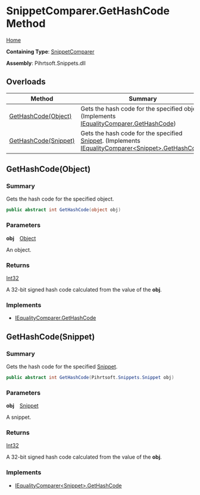 # SnippetComparer\.GetHashCode Method

[Home](../../../../../README.md)

**Containing Type**: [SnippetComparer](../README.md)

**Assembly**: Pihrtsoft\.Snippets\.dll

## Overloads

| Method | Summary |
| ------ | ------- |
| [GetHashCode(Object)](#Pihrtsoft_Snippets_Comparers_SnippetComparer_GetHashCode_System_Object_) | Gets the hash code for the specified object\. \(Implements [IEqualityComparer.GetHashCode](https://docs.microsoft.com/en-us/dotnet/api/system.collections.iequalitycomparer.gethashcode)\) |
| [GetHashCode(Snippet)](#Pihrtsoft_Snippets_Comparers_SnippetComparer_GetHashCode_Pihrtsoft_Snippets_Snippet_) | Gets the hash code for the specified [Snippet](../../../Snippet/README.md)\. \(Implements [IEqualityComparer\<Snippet>.GetHashCode](https://docs.microsoft.com/en-us/dotnet/api/system.collections.generic.iequalitycomparer-1.gethashcode)\) |

## GetHashCode\(Object\) <a name="Pihrtsoft_Snippets_Comparers_SnippetComparer_GetHashCode_System_Object_"></a>

### Summary

Gets the hash code for the specified object\.

```csharp
public abstract int GetHashCode(object obj)
```

### Parameters

**obj** &ensp; [Object](https://docs.microsoft.com/en-us/dotnet/api/system.object)

An object\.

### Returns

[Int32](https://docs.microsoft.com/en-us/dotnet/api/system.int32)

A 32\-bit signed hash code calculated from the value of the **obj**\.

### Implements

* [IEqualityComparer.GetHashCode](https://docs.microsoft.com/en-us/dotnet/api/system.collections.iequalitycomparer.gethashcode)

## GetHashCode\(Snippet\) <a name="Pihrtsoft_Snippets_Comparers_SnippetComparer_GetHashCode_Pihrtsoft_Snippets_Snippet_"></a>

### Summary

Gets the hash code for the specified [Snippet](../../../Snippet/README.md)\.

```csharp
public abstract int GetHashCode(Pihrtsoft.Snippets.Snippet obj)
```

### Parameters

**obj** &ensp; [Snippet](../../../Snippet/README.md)

A snippet\.

### Returns

[Int32](https://docs.microsoft.com/en-us/dotnet/api/system.int32)

A 32\-bit signed hash code calculated from the value of the **obj**\.

### Implements

* [IEqualityComparer\<Snippet>.GetHashCode](https://docs.microsoft.com/en-us/dotnet/api/system.collections.generic.iequalitycomparer-1.gethashcode)

